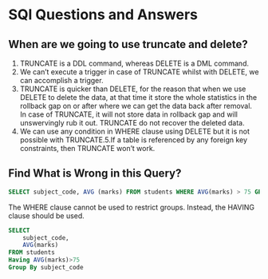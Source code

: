# SQl Questions and Answers

## When are we going to use truncate and delete?

1. TRUNCATE is a DDL command, whereas DELETE is a DML command.
1. We can’t execute a trigger in case of TRUNCATE whilst with DELETE, we can accomplish a trigger.
1. TRUNCATE is quicker than DELETE, for the reason that when we use DELETE to delete the data, at that time it store the whole statistics in the rollback gap on or after where we can get the data back after removal. In case of TRUNCATE, it will not store data in rollback gap and will unswervingly rub it out. TRUNCATE do not recover the deleted data.
1. We can use any condition in WHERE clause using DELETE but it is not possible with TRUNCATE.5.If a table is referenced by any foreign key constraints, then TRUNCATE won’t work.

## Find What is Wrong in this Query?

```SQL
SELECT subject_code, AVG (marks) FROM students WHERE AVG(marks) > 75 GROUP BY subject_code; 
```

The WHERE clause cannot be used to restrict groups. Instead, the HAVING clause should be used.

```SQL
SELECT 
    subject_code,
    AVG(marks)
FROM students
Having AVG(marks)>75
Group By subject_code
```